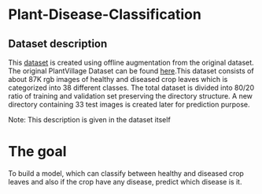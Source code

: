 # Plant-Disease-Classification

## Dataset description

This [dataset](https://www.kaggle.com/datasets/vipoooool/new-plant-diseases-dataset) is created using offline augmentation from the original dataset. The original PlantVillage Dataset can be found [here](https://github.com/spMohanty/PlantVillage-Dataset).This dataset consists of about 87K rgb images of healthy and diseased crop leaves which is categorized into 38 different classes. The total dataset is divided into 80/20 ratio of training and validation set preserving the directory structure. A new directory containing 33 test images is created later for prediction purpose.

Note: This description is given in the dataset itself


# The goal 
To build a model, which can classify between healthy and diseased crop leaves and also if the crop have any disease, predict which disease is it.
